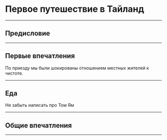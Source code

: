 # Первое путешествие в Тайланд

___


## Предисловие

___

## Первые впечатления
По приезду мы были шокированы отношением местных жителей к чистоте.
___

## Еда

Не забыть написать про Том Ям
___

## Общие впечатления

___